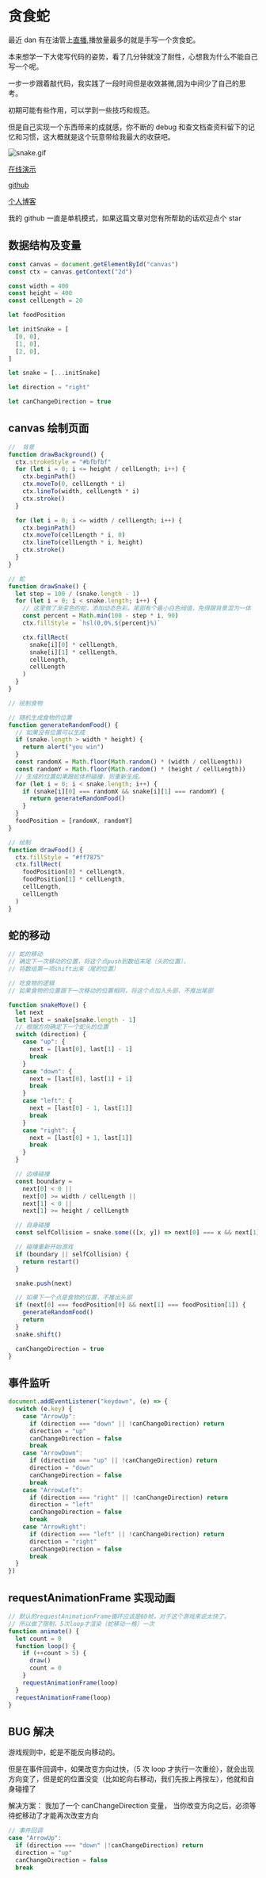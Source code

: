 # 贪食蛇

最近 dan 有在油管上[直播](https://www.youtube.com/c/DanAbramov8),播放量最多的就是手写一个贪食蛇。

本来想学一下大佬写代码的姿势，看了几分钟就没了耐性，心想我为什么不能自己写一个呢。

一步一步跟着敲代码，我实践了一段时间但是收效甚微,因为中间少了自己的思考。

初期可能有些作用，可以学到一些技巧和规范。

但是自己实现一个东西带来的成就感，你不断的 debug 和查文档查资料留下的记忆和习惯，这大概就是这个玩意带给我最大的收获吧。

![snake.gif](https://p1-juejin.byteimg.com/tos-cn-i-k3u1fbpfcp/886f0a556b4d4ddda96aad77c72d6283~tplv-k3u1fbpfcp-watermark.image?)

[在线演示](https://cyhfe.github.io/snake/)

[github](https://github.com/cyhfe/snake)

[个人博客](https://chenyuhao.vercel.app/)

我的 github 一直是单机模式，如果这篇文章对您有所帮助的话欢迎点个 star

## 数据结构及变量

```js
const canvas = document.getElementById("canvas")
const ctx = canvas.getContext("2d")

const width = 400
const height = 400
const cellLength = 20

let foodPosition

let initSnake = [
  [0, 0],
  [1, 0],
  [2, 0],
]

let snake = [...initSnake]

let direction = "right"

let canChangeDirection = true
```

## canvas 绘制页面

```js
//  背景
function drawBackground() {
  ctx.strokeStyle = "#bfbfbf"
  for (let i = 0; i <= height / cellLength; i++) {
    ctx.beginPath()
    ctx.moveTo(0, cellLength * i)
    ctx.lineTo(width, cellLength * i)
    ctx.stroke()
  }

  for (let i = 0; i <= width / cellLength; i++) {
    ctx.beginPath()
    ctx.moveTo(cellLength * i, 0)
    ctx.lineTo(cellLength * i, height)
    ctx.stroke()
  }
}

// 蛇
function drawSnake() {
  let step = 100 / (snake.length - 1)
  for (let i = 0; i < snake.length; i++) {
    // 这里做了渐变色的蛇，添加动态色彩。尾部有个最小白色阀值，免得跟背景混为一体
    const percent = Math.min(100 - step * i, 90)
    ctx.fillStyle = `hsl(0,0%,${percent}%)`

    ctx.fillRect(
      snake[i][0] * cellLength,
      snake[i][1] * cellLength,
      cellLength,
      cellLength
    )
  }
}

// 绘制食物

// 随机生成食物的位置
function generateRandomFood() {
  // 如果没有位置可以生成
  if (snake.length > width * height) {
    return alert("you win")
  }
  const randomX = Math.floor(Math.random() * (width / cellLength))
  const randomY = Math.floor(Math.random() * (height / cellLength))
  // 生成的位置如果跟蛇体积碰撞，则重新生成。
  for (let i = 0; i < snake.length; i++) {
    if (snake[i][0] === randomX && snake[i][1] === randomY) {
      return generateRandomFood()
    }
  }
  foodPosition = [randomX, randomY]
}

// 绘制
function drawFood() {
  ctx.fillStyle = "#ff7875"
  ctx.fillRect(
    foodPosition[0] * cellLength,
    foodPosition[1] * cellLength,
    cellLength,
    cellLength
  )
}
```

## 蛇的移动

```js
// 蛇的移动
// 确定下一次移动的位置，将这个点push到数组末尾（头的位置），
// 将数组第一项shift出来（尾的位置）

// 吃食物的逻辑
// 如果食物的位置跟下一次移动的位置相同，将这个点加入头部，不推出尾部

function snakeMove() {
  let next
  let last = snake[snake.length - 1]
  // 根据方向确定下一个蛇头的位置
  switch (direction) {
    case "up": {
      next = [last[0], last[1] - 1]
      break
    }
    case "down": {
      next = [last[0], last[1] + 1]
      break
    }
    case "left": {
      next = [last[0] - 1, last[1]]
      break
    }
    case "right": {
      next = [last[0] + 1, last[1]]
      break
    }
  }

  // 边缘碰撞
  const boundary =
    next[0] < 0 ||
    next[0] >= width / cellLength ||
    next[1] < 0 ||
    next[1] >= height / cellLength

  // 自身碰撞
  const selfCollision = snake.some(([x, y]) => next[0] === x && next[1] === y)

  // 碰撞重新开始游戏
  if (boundary || selfCollision) {
    return restart()
  }

  snake.push(next)

  // 如果下一个点是食物的位置，不推出头部
  if (next[0] === foodPosition[0] && next[1] === foodPosition[1]) {
    generateRandomFood()
    return
  }
  snake.shift()

  canChangeDirection = true
}
```

## 事件监听

```js
document.addEventListener("keydown", (e) => {
  switch (e.key) {
    case "ArrowUp":
      if (direction === "down" || !canChangeDirection) return
      direction = "up"
      canChangeDirection = false
      break
    case "ArrowDown":
      if (direction === "up" || !canChangeDirection) return
      direction = "down"
      canChangeDirection = false
      break
    case "ArrowLeft":
      if (direction === "right" || !canChangeDirection) return
      direction = "left"
      canChangeDirection = false
      break
    case "ArrowRight":
      if (direction === "left" || !canChangeDirection) return
      direction = "right"
      canChangeDirection = false
      break
  }
})
```

## requestAnimationFrame 实现动画

```js
// 默认的requestAnimationFrame循环应该是60帧，对于这个游戏来说太快了。
// 所以做了限制，5次loop才渲染（蛇移动一格）一次
function animate() {
  let count = 0
  function loop() {
    if (++count > 5) {
      draw()
      count = 0
    }
    requestAnimationFrame(loop)
  }
  requestAnimationFrame(loop)
}
```

## BUG 解决

游戏规则中，蛇是不能反向移动的。

但是在事件回调中，如果改变方向过快，（5 次 loop 才执行一次重绘），就会出现方向变了，但是蛇的位置没变（比如蛇向右移动，我们先按上再按左），他就和自身碰撞了

解决方案：
我加了一个 canChangeDirection 变量，
当你改变方向之后，必须等待蛇移动了才能再次改变方向

```js
// 事件回调
case "ArrowUp":
  if (direction === "down" |!canChangeDirection) return
  direction = "up"
  canChangeDirection = false
  break
```
